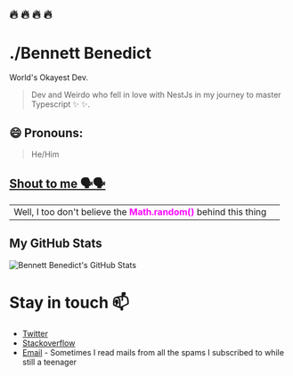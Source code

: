 ## :fire: :fire: :fire: :fire:

# ./Bennett Benedict

World's Okayest Dev.

> Dev and Weirdo who fell in love with NestJs in my journey to master Typescript :sparkles: :sparkles:.

##  😄 Pronouns:
   > He/Him


## [Shout to me 🗣️🗣️](<https://twitter.com/intent/tweet?text=Yooh%20🔥🔥%20%40BaharaJr%20%F0%9F%91%8B.%20what's%20good!%20(https%3A%2F%2Fgithub.com%2FBaharaJr)%0A%0A>)

<table>
  <tr>
    <td>Well, I too don't believe the <b style='color: magenta'>Math.random()</b> behind this thing</td>
    <td><img src="https://ryan-lanciaux-counter.glitch.me/count.svg" alt="" /></td>
  </tr>
</table>

## My GitHub Stats

![Bennett Benedict's GitHub Stats](https://github-readme-stats.vercel.app/api?username=BaharaJr&show_icons=true&theme=nightowl&count_private=true)

# Stay in touch 📫
- [Twitter](https://twitter.com/BaharaJr)
- [Stackoverflow](https://stackoverflow.com/users/10117334/baharajr) 
- [Email](mailto:bennybenester@gmail.com) - Sometimes I read mails from all the spams I subscribed to while still a teenager


